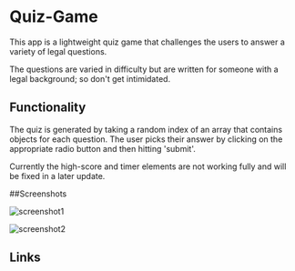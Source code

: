 # Quiz-Game

This app is a lightweight quiz game that challenges the users to answer a variety of legal questions. 

The questions are varied in difficulty but are written for someone with a legal background; so don't get intimidated. 

## Functionality 

The quiz is generated by taking a random index of an array that contains objects for each question. The user picks their answer by clicking on the appropriate radio button and then hitting 'submit'. 

Currently the high-score and timer elements are not working fully and will be fixed in a later update. 

##Screenshots

![screenshot1](https://user-images.githubusercontent.com/80405589/118065295-b6d13000-b36a-11eb-8082-330d50e97449.JPG)


![screenshot2](https://user-images.githubusercontent.com/80405589/118065313-b9cc2080-b36a-11eb-8331-b4501d14e465.JPG)


## Links

